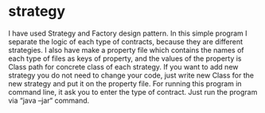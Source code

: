 # strategy
 I have used Strategy and Factory design pattern. In this simple program I separate the logic of each type of contracts, because they are different strategies. 
 I also have make a property file which contains the names of each type of files as keys of property, and the values of the property is Class path for concrete class of each strategy. If you want to add new strategy you do not need to change your code, just write new Class for the new strategy and put it on the property file.
  For running this program in command line, it ask you to enter the type of contract.  Just run the program via “java –jar“ command.
